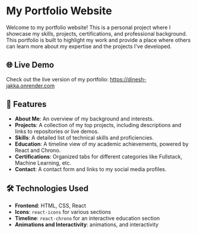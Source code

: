 # My Portfolio Website

Welcome to my portfolio website! This is a personal project where I showcase my skills, projects, certifications, and professional background. This portfolio is built to highlight my work and provide a place where others can learn more about my expertise and the projects I've developed.

## 🌐 Live Demo

Check out the live version of my portfolio: https://dinesh-jakka.onrender.com

## 📌 Features

- **About Me**: An overview of my background and interests.
- **Projects**: A collection of my top projects, including descriptions and links to repositories or live demos.
- **Skills**: A detailed list of technical skills and proficiencies.
- **Education**: A timeline view of my academic achievements, powered by React and Chrono.
- **Certifications**: Organized tabs for different categories like Fullstack, Machine Learning, etc.
- **Contact**: A contact form and links to my social media profiles.

## 🛠️ Technologies Used

- **Frontend**: HTML, CSS, React
- **Icons**: `react-icons` for various sections
- **Timeline**: `react-chrono` for an interactive education section
- **Animations and Interactivity**: animations, and interactivity

